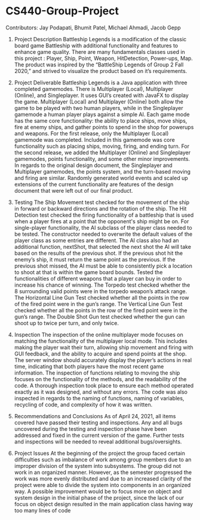 # CS440-Group-Project
Contributors:  Jay Podapati, Bhumit Patel, Michael Ahmadi, Jacob Gepp

1. Project Description
Battleship Legends is a modification of the classic board game Battleship with
additional functionality and features to enhance game quality. There are many
fundamentals classes used in this project : Player, Ship, Point, Weapon, HitDetection,
Power-ups, Map.
The product was inspired by the “BattleShip Legends of Group 2 Fall 2020,” and
strived to visualize the product based on it’s requirements.

2. Project Deliverable
Battleship Legends is a Java application with three completed gamemodes. There
is Multiplayer (Local), Multiplayer (Online), and Singleplayer. It uses GUI’s created with
JavaFX to display the game. Multiplayer (Local) and Multiplayer (Online) both allow the
game to be played with two human players, while in the Singleplayer gamemode a
human player plays against a simple AI. Each game mode has the same core
functionality: the ability to place ships, move ships, fire at enemy ships, and gather points
to spend in the shop for powerups and weapons.
For the first release, only the Multiplayer (Local) gamemode was completed.
Included in this gamemode was core functionality such as placing ships, moving, firing,
and ending turn.
For the second release, we added the Multiplayer (Online) and Singleplayer
gamemodes, points functionality, and some other minor improvements.
In regards to the original design document, the Singleplayer and Multiplayer
gamemodes, the points system, and the turn-based moving and firing are similar.
Randomly generated world events and scaled up extensions of the current functionality
are features of the design document that were left out of our final product.

3. Testing
The Ship Movement test checked for the movement of the ship in forward or
backward directions and the rotation of the ship. The Hit Detection test checked the firing
functionality of a battleship that is used when a player fires at a point that the opponent's
ship might be on.
For single-player functionality, the AI subclass of the player class needed to be
tested. The constructor needed to overwrite the default values of the player class as some
entries are different. The AI class also had an additional function, nextShot, that selected
the next shot the AI will take based on the results of the previous shot. If the previous
shot hit the enemy’s ship, it must return the same point as the previous. If the previous
shot missed, the AI must be able to consistently pick a location to shoot at that is within
the game board bounds.
Tested the functionalities of different weapons that a player can buy in order to
increase his chance of winning. The Torpedo test checked whether the 8 surrounding
valid points were in the torpedo weapon’s attack range. The Horizontal Line Gun Test
checked whether all the points in the row of the fired point were in the gun’s range. The
Vertical Line Gun Test checked whether all the points in the row of the fired point were
in the gun’s range. The Double Shot Gun test checked whether the gun can shoot up to
twice per turn, and only twice.

4. Inspection
The inspection of the online multiplayer mode focuses on matching the
functionality of the multiplayer local mode. This includes making the player wait their
turn, allowing ship movement and firing with GUI feedback, and the ability to acquire
and spend points at the shop. The server window should accurately display the player’s
actions in real time, indicating that both players have the most recent game information.
The inspection of functions relating to moving the ship focuses on the
functionality of the methods, and the readability of the code. A thorough inspection took
place to ensure each method operated exactly as it was designed, and without any errors.
The code was also inspected in regards to the naming of functions, naming of variables,
recycling of code, and complexity of how it was written.
5. Recommendations and Conclusions
As of April 24, 2021, all items covered have passed their testing and inspections.
Any and all bugs uncovered during the testing and inspection phase have been addressed
and fixed in the current version of the game. Further tests and inspections will be needed
to reveal additional bugs/oversights.

6. Project Issues
At the beginning of the project the group faced certain difficulties such as
imbalance of work among group members due to an improper division of the system into
subsystems. The group did not work in an organized manner. However, as the semester
progressed the work was more evenly distributed and due to an increased clarity of the
project were able to divide the system into components in an organized way. A possible
improvement would be to focus more on object and system design in the initial phase of
the project, since the lack of our focus on object design resulted in the main application
class having way too many lines of code
